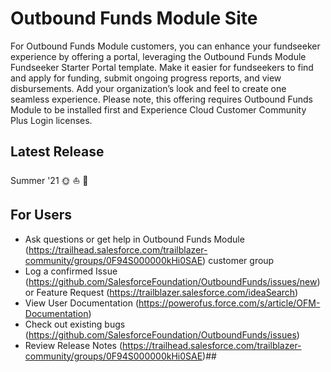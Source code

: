# Outbound Funds Module Site

For Outbound Funds Module customers, you can enhance your fundseeker experience by offering a portal, leveraging the Outbound Funds Module Fundseeker Starter Portal template. Make it easier for fundseekers to find and apply for funding, submit ongoing progress reports, and view disbursements. Add your organization’s look and feel to create one seamless experience. Please note, this offering requires Outbound Funds Module to be installed first and Experience Cloud Customer Community Plus Login licenses.

## Latest Release

Summer '21 🌞 ⛵ 🌊

## For Users

-   Ask questions or get help in Outbound Funds Module (https://trailhead.salesforce.com/trailblazer-community/groups/0F94S000000kHi0SAE) customer group
-   Log a confirmed Issue (https://github.com/SalesforceFoundation/OutboundFunds/issues/new) or Feature Request (https://trailblazer.salesforce.com/ideaSearch)
-   View User Documentation (https://powerofus.force.com/s/article/OFM-Documentation)
-   Check out existing bugs (https://github.com/SalesforceFoundation/OutboundFunds/issues)
-   Review Release Notes (https://trailhead.salesforce.com/trailblazer-community/groups/0F94S000000kHi0SAE)##
